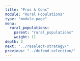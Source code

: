 ```yaml
---
title: "Pros & Cons"
module: "Rural Populations"
type: "module-page"
menu:
  rural_populations:
    parent: "rural_populations"
    weight: 11
depth: 3
next: "../reselect-strategy/"
previous: "../defend-selection/"
---
```

<form method="post" action="."></form>